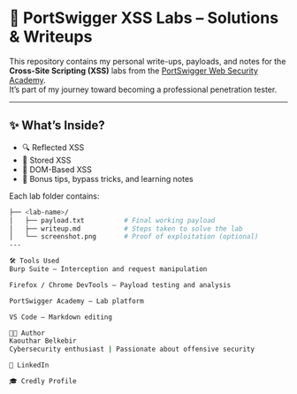 # 🧠 PortSwigger XSS Labs – Solutions & Writeups

This repository contains my personal write-ups, payloads, and notes for the **Cross-Site Scripting (XSS)** labs from the [PortSwigger Web Security Academy](https://portswigger.net/web-security).  
It’s part of my journey toward becoming a professional penetration tester.

---

## ✨ What’s Inside?

- 🔍 Reflected XSS
- 💾 Stored XSS
- 🧬 DOM-Based XSS
- 🧠 Bonus tips, bypass tricks, and learning notes

Each lab folder contains:

```bash
├── <lab-name>/
│   ├── payload.txt          # Final working payload
│   ├── writeup.md           # Steps taken to solve the lab
│   └── screenshot.png       # Proof of exploitation (optional)
---

🛠 Tools Used
Burp Suite – Interception and request manipulation

Firefox / Chrome DevTools – Payload testing and analysis

PortSwigger Academy – Lab platform

VS Code – Markdown editing

🧑‍💻 Author
Kaouthar Belkebir
Cybersecurity enthusiast | Passionate about offensive security

🔗 LinkedIn

🎓 Credly Profile

